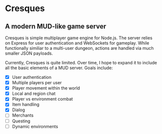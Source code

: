 # Cresques
## A modern MUD-like game server

Cresques is simple multiplayer game engine for Node.js. The server relies on Express for user authentication and WebSockets for gameplay. While functionally similiar to a multi-user dungeon, actions are handled via much smaller JSON payloads.

Currently, Cresques is quite limited. Over time, I hope to expand it to include all the basic elements of a MUD server. Goals include:

- [x] User authentication
- [x] Multiple players per user
- [x] Player movement within the world
- [x] Local and region chat
- [x] Player vs environment combat
- [x] Item handling
- [x] Dialog
- [ ] Merchants
- [ ] Questing
- [ ] Dynamic environments